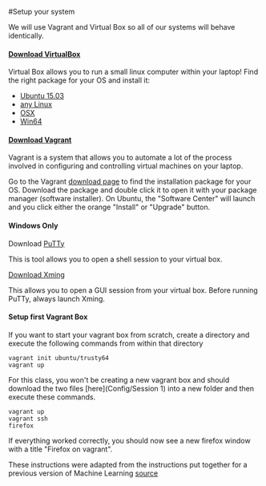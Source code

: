 #Setup your system

We will use Vagrant and Virtual Box so all of our systems will behave identically.

#### [Download VirtualBox](https://www.virtualbox.org/wiki/Downloads) 

Virtual Box allows you to run a small linux computer within your laptop!  Find the right package for your OS and install it:

- [Ubuntu 15.03](http://download.virtualbox.org/virtualbox/5.0.14/virtualbox-5.0_5.0.14-105127~Ubuntu~wily_amd64.deb)
- [any Linux](https://www.virtualbox.org/wiki/Linux_Downloads)
- [OSX](http://download.virtualbox.org/virtualbox/5.0.14/VirtualBox-5.0.14-105127-OSX.dmg)
- [Win64](http://download.virtualbox.org/virtualbox/5.0.14/VirtualBox-5.0.14-105127-Win.exe)

#### [Download Vagrant](https://www.vagrantup.com/downloads.html)

Vagrant is a system that allows you to automate a lot of the process involved in configuring and controlling virtual machines on your laptop. 

Go to the Vagrant [download page](https://www.vagrantup.com/downloads.html) to find the installation package for your OS. Download the package and double click it to open it with your package manager (software installer). On Ubuntu, the "Software Center" will launch and you click either the orange "Install" or "Upgrade" button.

#### Windows Only 
Download [PuTTy](http://www.putty.org/)

This is tool allows you to open a shell session to your virtual box.

[Download Xming](https://sourceforge.net/projects/xming/)

This allows you to open a GUI session from your virtual box.  Before running PuTTy, always launch Xming. 


#### Setup first Vagrant Box
If you want to start your vagrant box from scratch, create a directory and execute the following commands from within that directory
```
vagrant init ubuntu/trusty64
vagrant up
```

For this class, you won't be creating a new vagrant box and should download the two files [here](Config/Session 1) into a new folder and then execute these commands.

```
vagrant up
vagrant ssh
firefox
```

If everything worked correctly, you should now see a new firefox window with a title "Firefox on vagrant".

These instructions were adapted from the instructions put together for a previous version of Machine Learning [source](https://github.com/hackoregon/hack-university-machine-learning/blob/master/docs/install.md)
